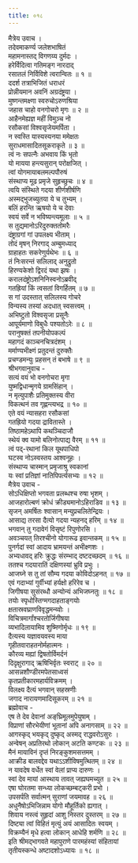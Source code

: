 ```yaml
---
title: ०१८
---
```

मैत्रेय उवाच ।  
तदेवमाकर्ण्य जलेशभाषितं  
महामनास्तद् विगणय्य दुर्मदः ।  
हरेर्विदित्वा गतिमङ्‌ग नारदाद्  
रसातलं निर्विविशे त्वरान्वितः ॥ १ ॥  
ददर्श तत्राभिजितं धराधरं  
प्रोन्नीयमान अवनिं अग्रदंष्ट्रया ।  
मुष्णन्तमक्ष्णा स्वरुचोऽरुणश्रिया  
जहास चाहो वनगोचरो मृगः ॥ २ ॥  
आहैनमेह्यज्ञ महीं विमुञ्च नो  
रसौकसां विश्वसृजेयमर्पिता ।  
न स्वस्ति यास्यस्यनया ममेक्षतः  
सुराधमासादितसूकराकृते ॥ ३ ॥  
त्वं नः सपत्नैः अभवाय किं भृतो  
यो मायया हन्त्यसुरान् परोक्षजित् ।  
त्वां योगमायाबलमल्पपौरुषं  
संस्थाप्य मूढ प्रमृजे सुहृच्छुचः ॥ ४ ॥  
त्वयि संस्थिते गदया शीर्णशीर्षणि  
अस्मद्भुजच्युतया ये च तुभ्यम् ।  
बलिं हरन्ति ऋषयो ये च देवाः  
स्वयं सर्वे न भविष्यन्त्यमूलाः ॥ ५ ॥  
स तुद्यमानोऽरिदुरुक्ततोमरैः  
दंष्ट्राग्रगां गां उपलक्ष्य भीताम् ।  
तोदं मृषन् निरगाद् अम्बुमध्याद्  
ग्राहाहतः सकरेणुर्यथेभः ॥ ६ ॥  
तं निःसरन्तं सलिलाद् अनुद्रुतो  
हिरण्यकेशो द्विरदं यथा झषः ।  
करालदंष्ट्रोऽशनिनिस्वनोऽब्रवीद्‌  
गतह्रियां किं त्वसतां विगर्हितम् ॥ ७ ॥  
स गां उदस्तात् सलिलस्य गोचरे  
विन्यस्य तस्यां अदधात् स्वसत्त्वम् ।  
अभिष्टुतो विश्वसृजा प्रसूनैः  
आपूर्यमाणो विबुधैः पश्यतोऽरेः ॥ ८ ॥  
परानुषक्तं तपनीयोपकल्पं  
महागदं काञ्चनचित्रदंशम् ।  
मर्माण्यभीक्ष्णं प्रतुदन्तं दुरुक्तैः  
प्रचण्डमन्युः प्रहसन् तं बभाषे ॥ ९ ॥  
श्रीभगवानुवाच -  
सत्यं वयं भो वनगोचरा मृगा  
युष्मद्विधान्मृगये ग्रामसिंहान् ।  
न मृत्युपाशैः प्रतिमुक्तस्य वीरा  
विकत्थनं तव गृह्णन्त्यभद्र ॥ १० ॥  
एते वयं न्यासहरा रसौकसां  
गतह्रियो गदया द्रावितास्ते ।  
तिष्ठामहेऽथापि कथञ्चिदाजौ  
स्थेयं क्व यामो बलिनोत्पाद्य वैरम् ॥ ११ ॥  
त्वं पद्-रथानां किल यूथपाधिपो  
घटस्व नोऽस्वस्तय आश्वनूहः ।  
संस्थाप्य चास्मान् प्रमृजाश्रु स्वकानां  
यः स्वां प्रतिज्ञां नातिपिपर्त्यसभ्यः ॥ १२ ॥  
मैत्रेय उवाच -  
सोऽधिक्षिप्तो भगवता प्रलब्धश्च रुषा भृशम् ।  
आजहारोल्बणं क्रोधं क्रीड्यमानोऽहिराडिव ॥ १३ ॥  
सृजन् अमर्षितः श्वासान् मन्युप्रचलितेन्द्रियः ।  
आसाद्य तरसा दैत्यो गदया न्यहनद् हरिम् ॥ १४ ॥  
भगवान् तु गदावेगं विसृष्टं रिपुणोरसि ।  
अवञ्चयत् तिरश्चीनो योगारूढ इवान्तकम् ॥ १५ ॥  
पुनर्गदां स्वां आदाय भ्रामयन्तं अभीक्ष्णशः ।  
अभ्यधावद् हरिः क्रुद्धः संरम्भाद् दष्टदच्छदम् ॥ १६ ॥  
ततश्च गदयारातिं दक्षिणस्यां भ्रुवि प्रभुः ।  
आजघ्ने स तु तां सौम्य गदया कोविदोऽहनत् ॥ १७ ॥  
एवं गदाभ्यां गुर्वीभ्यां हर्यक्षो हरिरेव च ।  
जिगीषया सुसंरब्धौ अन्योन्यं अभिजघ्नतुः ॥ १८ ॥  
तयोः स्पृधोस्तिग्मगदाहताङ्‌गयोः  
क्षतास्रवघ्राणविवृद्धमन्य्वोः ।  
विचित्रमार्गांश्चरतोर्जिगीषया  
व्यभादिलायामिव शुष्मिणोर्मृधः ॥ १९ ॥  
दैत्यस्य यज्ञावयवस्य माया  
गृहीतवाराहतनोर्महात्मनः ।  
कौरव्य मह्यां द्विषतोर्विमर्दनं  
दिदृक्षुरागाद् ऋषिभिर्वृतः स्वराट् ॥ २० ॥  
आसन्नशौण्डीरमपेतसाध्वसं  
कृतप्रतीकारमहार्यविक्रमम् ।  
विलक्ष्य दैत्यं भगवान् सहस्रणीः  
जगाद नारायणमादिसूकरम् ॥ २१ ॥  
ब्रह्मोवाच -  
एष ते देव देवानां अङ्‌‌घ्रिमूलमुपेयुषाम् ।  
विप्राणां सौरभेयीणां भूतानां अपि अनागसाम् ॥ २२ ॥  
आगस्कृद् भयकृद् दुष्कृद् अस्मद् राद्धवरोऽसुरः ।  
अन्वेषन् अप्रतिरथो लोकान् अटति कण्टकः ॥ २३ ॥  
मैनं मायाविनं दृप्तं निरङ्‌कुशमसत्तमम् ।  
आक्रीड बालवद्देव यथाऽऽशीविषमुत्थितम् ॥ २४ ॥  
न यावदेष वर्धेत स्वां वेलां प्राप्य दारुणः ।  
स्वां देव मायां आस्थाय तावत् जह्यघमच्युत ॥ २५ ॥  
एषा घोरतमा सन्ध्या लोकच्छम्बट्करी प्रभो ।  
उपसर्पति सर्वात्मन् सुराणां जयमावह ॥ २६ ॥  
अधुनैषोऽभिजिन्नाम योगो मौहूर्तिको ह्यगात् ।  
शिवाय नस्त्वं सुहृदां आशु निस्तर दुस्तरम् ॥ २७ ॥  
दिष्ट्या त्वां विहितं मृत्युं अयं आसादितः स्वयम् ।  
विक्रम्यैनं मृधे हत्वा लोकान् आधेहि शर्मणि ॥ २८ ॥  
इति श्रीमद्‌भागवते महापुराणे पारमहंस्यां संहितायां  
तृतीयस्कन्धे अष्टादशोऽध्यायः ॥ १८ ॥